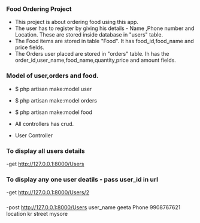 ### Food Ordering Project
- This project is about ordering food using this app.
- The user has to register by giving his details - Name ,Phone number  and  Location. These are stored inside database in "users" table.
- The  Food items are stored in table "Food". It has food_id,food_name and price fields.
- The Orders user placed are stored in "orders" table. Ih has the order_id,user_name,food_name,quantity,price and amount fields.

### Model of user,orders and food.
- $ php artisan make:model user

- $ php artisan make:model orders

- $ php artisan make:model food

- All controllers has crud.

- User Controller 
### To display all users details
-get http://127.0.0.1:8000/Users
### To display any one user deatils - pass user_id in url
-get http://127.0.0.1:8000/Users/2
### 
-post http://127.0.0.1:8000/Users 
      user_name    geeta
      Phone        9908767621
      location     kr street mysore


